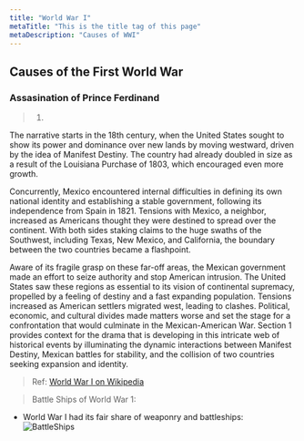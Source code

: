 ```yaml
---
title: "World War I"
metaTitle: "This is the title tag of this page"
metaDescription: "Causes of WWI"
---
```

## Causes of the First World War
### Assasination of Prince Ferdinand
> 1)
The narrative starts in the 18th century, when the United States sought to show its power and dominance over new lands by moving westward, driven by the idea of Manifest Destiny. The country had already doubled in size as a result of the Louisiana Purchase of 1803, which encouraged even more growth. 

Concurrently, Mexico encountered internal difficulties in defining its own national identity and establishing a stable government, following its independence from Spain in 1821. Tensions with Mexico, a neighbor, increased as Americans thought they were destined to spread over the continent. With both sides staking claims to the huge swaths of the Southwest, including Texas, New Mexico, and California, the boundary between the two countries became a flashpoint.

Aware of its fragile grasp on these far-off areas, the Mexican government made an effort to seize authority and stop American intrusion.
The United States saw these regions as essential to its vision of continental supremacy, propelled by a feeling of destiny and a fast expanding population. Tensions increased as American settlers migrated west, leading to clashes. Political, economic, and cultural divides made matters worse and set the stage for a confrontation that would culminate in the Mexican-American War.
Section 1 provides context for the drama that is developing in this intricate web of historical events by illuminating the dynamic interactions between Manifest Destiny, Mexican battles for stability, and the collision of two countries seeking expansion and identity.


> Ref: [World War I on Wikipedia](https://en.wikipedia.org/wiki/World_War_I)

> Battle Ships of World War 1:
* World War I had its fair share of weaponry and battleships:
![BattleShips](images/BattleShips.jpg)